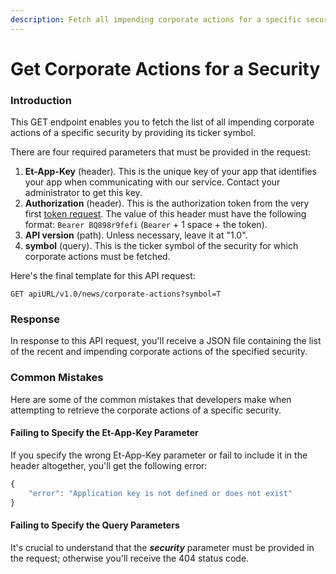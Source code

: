 ```yaml
---
description: Fetch all impending corporate actions for a specific security
---
```


# Get Corporate Actions for a Security

### Introduction

This GET endpoint enables you to fetch the list of all impending corporate actions of a specific security by providing its ticker symbol. 

There are four required parameters that must be provided in the request:

1. **Et-App-Key** \(header\). This is the unique key of your app that identifies your app when communicating with our service. Contact your administrator to get this key.
2. **Authorization** \(header\). This is the authorization token from the very first [token request](../authentication/requesting-tokens/). The value of this header must have the following format: `Bearer BQ898r9fefi` \(`Bearer` + 1 space + the token\).
3. **API version** \(path\). Unless necessary, leave it at "1.0".
4. **symbol** \(query\). This is the ticker symbol of the security for which corporate actions must be fetched.

Here's the final template for this API request:

```text
GET apiURL/v1.0/news/corporate-actions?symbol=T
```

### Response

In response to this API request, you'll receive a JSON file containing the list of the recent and impending corporate actions of the specified security.

### Common Mistakes

Here are some of the common mistakes that developers make when attempting to retrieve the corporate actions of a specific security.

#### Failing to Specify the Et-App-Key Parameter

If you specify the wrong Et-App-Key parameter or fail to include it in the header altogether, you'll get the following error:

```javascript
{
    "error": "Application key is not defined or does not exist"
}
```

#### Failing to Specify the Query Parameters

It's crucial to understand that the _**security**_ parameter must be provided in the request; otherwise you'll receive the 404 status code.

